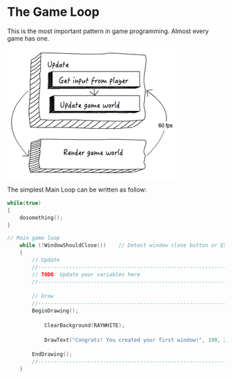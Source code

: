 # The Game Loop

This is the most important pattern in game programming. Almost every game has one.

![](resources/game_loop.png)

The simplest Main Loop can be written as follow:
```C
while(true)
{
    dosomething();
}
```

```C
// Main game loop
    while (!WindowShouldClose())    // Detect window close button or ESC key
    {
        // Update
        //----------------------------------------------------------------------------------
        // TODO: Update your variables here
        //----------------------------------------------------------------------------------

        // Draw
        //----------------------------------------------------------------------------------
        BeginDrawing();

            ClearBackground(RAYWHITE);

            DrawText("Congrats! You created your first window!", 190, 200, 20, LIGHTGRAY);

        EndDrawing();
        //----------------------------------------------------------------------------------
    }
```